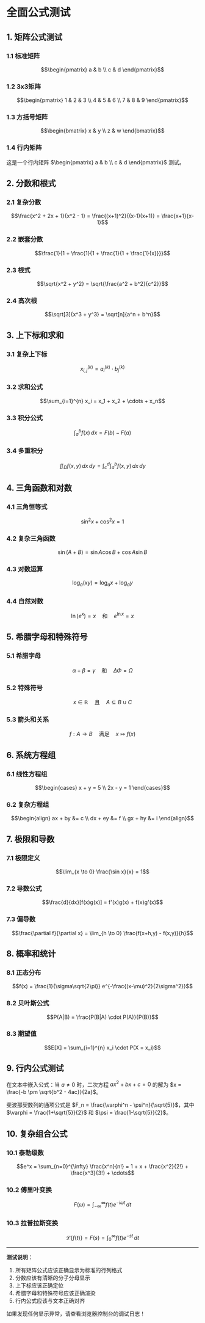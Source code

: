 # 全面公式测试

## 1. 矩阵公式测试

### 1.1 标准矩阵
$$\begin{pmatrix}
a & b \\
c & d
\end{pmatrix}$$

### 1.2 3x3矩阵
$$\begin{pmatrix}
1 & 2 & 3 \\
4 & 5 & 6 \\
7 & 8 & 9
\end{pmatrix}$$

### 1.3 方括号矩阵
$$\begin{bmatrix}
x & y \\
z & w
\end{bmatrix}$$

### 1.4 行内矩阵
这是一个行内矩阵 $\begin{pmatrix} a & b \\ c & d \end{pmatrix}$ 测试。

## 2. 分数和根式

### 2.1 复杂分数
$$\frac{x^2 + 2x + 1}{x^2 - 1} = \frac{(x+1)^2}{(x-1)(x+1)} = \frac{x+1}{x-1}$$

### 2.2 嵌套分数
$$\frac{1}{1 + \frac{1}{1 + \frac{1}{1 + \frac{1}{x}}}}$$

### 2.3 根式
$$\sqrt{x^2 + y^2} = \sqrt{\frac{a^2 + b^2}{c^2}}$$

### 2.4 高次根
$$\sqrt[3]{x^3 + y^3} = \sqrt[n]{a^n + b^n}$$

## 3. 上下标和求和

### 3.1 复杂上下标
$$x_{i,j}^{(k)} = a_i^{(k)} \cdot b_j^{(k)}$$

### 3.2 求和公式
$$\sum_{i=1}^{n} x_i = x_1 + x_2 + \cdots + x_n$$

### 3.3 积分公式
$$\int_{a}^{b} f(x) \, dx = F(b) - F(a)$$

### 3.4 多重积分
$$\iint_{D} f(x,y) \, dx \, dy = \int_{c}^{d} \int_{a}^{b} f(x,y) \, dx \, dy$$

## 4. 三角函数和对数

### 4.1 三角恒等式
$$\sin^2 x + \cos^2 x = 1$$

### 4.2 复杂三角函数
$$\sin(A + B) = \sin A \cos B + \cos A \sin B$$

### 4.3 对数运算
$$\log_a(xy) = \log_a x + \log_a y$$

### 4.4 自然对数
$$\ln(e^x) = x \quad \text{和} \quad e^{\ln x} = x$$

## 5. 希腊字母和特殊符号

### 5.1 希腊字母
$$\alpha + \beta = \gamma \quad \text{和} \quad \Delta \Phi = \Omega$$

### 5.2 特殊符号
$$x \in \mathbb{R} \quad \text{且} \quad A \subseteq B \cup C$$

### 5.3 箭头和关系
$$f: A \rightarrow B \quad \text{满足} \quad x \mapsto f(x)$$

## 6. 系统方程组

### 6.1 线性方程组
$$\begin{cases}
x + y = 5 \\
2x - y = 1
\end{cases}$$

### 6.2 复杂方程组
$$\begin{align}
ax + by &= c \\
dx + ey &= f \\
gx + hy &= i
\end{align}$$

## 7. 极限和导数

### 7.1 极限定义
$$\lim_{x \to 0} \frac{\sin x}{x} = 1$$

### 7.2 导数公式
$$\frac{d}{dx}[f(x)g(x)] = f'(x)g(x) + f(x)g'(x)$$

### 7.3 偏导数
$$\frac{\partial f}{\partial x} = \lim_{h \to 0} \frac{f(x+h,y) - f(x,y)}{h}$$

## 8. 概率和统计

### 8.1 正态分布
$$f(x) = \frac{1}{\sigma\sqrt{2\pi}} e^{-\frac{(x-\mu)^2}{2\sigma^2}}$$

### 8.2 贝叶斯公式
$$P(A|B) = \frac{P(B|A) \cdot P(A)}{P(B)}$$

### 8.3 期望值
$$E[X] = \sum_{i=1}^{n} x_i \cdot P(X = x_i)$$

## 9. 行内公式测试

在文本中嵌入公式：当 $a \neq 0$ 时，二次方程 $ax^2 + bx + c = 0$ 的解为 $x = \frac{-b \pm \sqrt{b^2 - 4ac}}{2a}$。

斐波那契数列的通项公式是 $F_n = \frac{\varphi^n - \psi^n}{\sqrt{5}}$，其中 $\varphi = \frac{1+\sqrt{5}}{2}$ 和 $\psi = \frac{1-\sqrt{5}}{2}$。

## 10. 复杂组合公式

### 10.1 泰勒级数
$$e^x = \sum_{n=0}^{\infty} \frac{x^n}{n!} = 1 + x + \frac{x^2}{2!} + \frac{x^3}{3!} + \cdots$$

### 10.2 傅里叶变换
$$F(\omega) = \int_{-\infty}^{\infty} f(t) e^{-i\omega t} \, dt$$

### 10.3 拉普拉斯变换
$$\mathcal{L}\{f(t)\} = F(s) = \int_{0}^{\infty} f(t) e^{-st} \, dt$$

---

**测试说明**：
1. 所有矩阵公式应该正确显示为标准的行列格式
2. 分数应该有清晰的分子分母显示
3. 上下标应该正确定位
4. 希腊字母和特殊符号应该正确渲染
5. 行内公式应该与文本正确对齐

如果发现任何显示异常，请查看浏览器控制台的调试日志！
